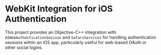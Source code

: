 # WebKit Integration for iOS Authentication

This project provides an Objective-C++ integration with `ASWebAuthenticationSession` and `SafariServices` for handling authentication sessions within an iOS app, particularly useful for web-based OAuth or other social logins.